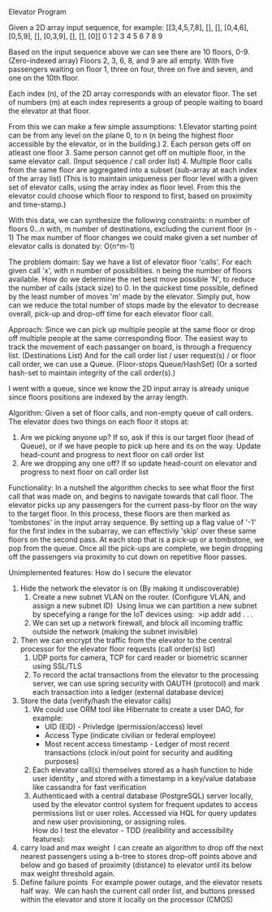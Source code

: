 Elevator Program 

Given a 2D array input sequence, for example:
[[3,4,5,7,8], [], [], [0,4,6], [0,5,9], [], [0,3,9], [], [], [0]]
    0          1   2     3        4      5     6     7   8    9

Based on the input sequence above we can see there are 10 floors, 0-9. (Zero-indexed array)
Floors 2, 3, 6, 8, and 9 are all empty.
With five passengers waiting on floor 1, three on four, three on five and seven, and one on the 10th floor. 

Each index (n), of the 2D array corresponds with an elevator floor.
The set of numbers (m) at each index represents a group of people waiting to board the elevator at that floor.

From this we can make a few simple assumptions:
1.Elevator starting point can be from any level on the plane 0, to n 
    (n being the highest floor accessible by the elevator, or in the building.)
2. Each person gets off on atleast one floor
3. Same person cannot get off on multiple floor, in the same elevator call. (Input sequence / call order list)
4. Multiple floor calls from the same floor are aggregated into a subset (sub-array at each index of the array list)
   (This is to maintain uniqueness per floor level with a given set of elevator calls, using the array index as floor level. 
    From this the elevator could choose which floor to respond to first, based on proximity and time-stamp.)

With this data, we can synthesize the following constraints: 
n number of floors 0...n with,
m number of destinations, excluding the current floor (n - 1)
The max number of floor changes we could make given a set number of elevator calls is donated by:
O(n^m-1)

The problem domain:
Say we have a list of elevator floor 'calls'. For each given call 'x', with n number of possibilities.
n being the number of floors available. How do we determine the net best move possible 'N', to reduce the number of calls (stack size) to 0. In the quickest time possible, defined by the least number of moves 'm' made by the elevator.
Simply put, how can we reduce the total number of stops made by the elevator to decrease overall, 
pick-up and drop-off time for each elevator floor call.

Approach:
Since we can pick up multiple people at the same floor or drop off multiple people at the same corresponding floor.
The easiest way to track the movement of each passanger on board, is through a frequency list. (Destinations List)
And for the call order list / user request(s) / or floor call order, we can use a Queue. (Floor-stops Queue/HashSet)
(Or a sorted hash-set to maintain integrity of the call order(s).)

I went with a queue, since we know the 2D input array is already unique since floors positions are indexed by the array length.

Algorithm: 
Given a set of floor calls, and non-empty queue of call orders. 
The elevator does two things on each floor it stops at:
1. Are we picking anyone up?
    If so, ask if this is our target floor (head of Queue), or if we have people to pick up here and its on the way.
       Update head-count and progress to next floor on call order list
3. Are we dropping any one off?
    If so update head-count on elevator and progress to next floor on call order list

Functionality: 
In a nutshell the algorithm checks to see what floor the first call that was made on, and begins to navigate towards that call floor.
The elevator picks up any passengers for the current pass-by floor on the way to the target floor. In this process, these floors are then marked as 'tombstones' in the input array sequence. By setting up a flag value of '-1' for the first index in the subarray, we can effectivly 'skip' over these same floors on the second pass. At each stop that is a pick-up or a tombstone, we pop from the queue.
Once all the pick-ups are complete, we begin dropping off the passengers via proximity to cut down on repetitive floor passes.

Unimplemented features:
How do I secure the elevator
1. Hide the network the elevator is on (By making it undiscoverable)
    1. Create a new subnet VLAN on the router. (Configure VLAN, and assign a new subnet ID) 
        Using linux we can partition a new subnet by specefying a range for the IoT devices using:
          >ip addr add . . . 
    2. We can set up a network firewall, and block all incoming traffic outside the network (making the subnet invisible) 
2. Then we can encrypt the traffic from the elevator to the central processor for the elevator floor requests (call order(s) list) 
    1. UDP ports for camera, TCP for card reader or biometric scanner using SSL/TLS 
    2. To record the actal transactions from the elevator to the processing server, we can use spring security with OAUTH (protocol)         and mark each transaction into a ledger (external database device) 
3. Store the data (verify/hash the elevator calls)
    1. We could use ORM tool like Hibernate to create a user DAO, for example: 
        - UID (EID) - Privledge (permission/access) level
        - Access Type (indicate civilian or federal employee)
        - Most recent access timestamp - Ledger of most recent transactions (clock in/out point for security and auditing purposes)
    2. Each elevator call(s) themselves stored as a hash function to hide user identity , and stored with a timestamp in a key/value database like cassandra for fast verification
    3. Authenticaed with a central database (PostgreSQL) server locally, used by the elevator control system for frequent updates to access permissions list or user roles. 
       Accessed via HQL for query updates and new user provisioning, or assigning roles.  
How do I test the elevator - TDD (realibility and accessibility features):
1. carry load and max weight  I can create an algorithm to drop off the next nearest passengers using a b-tree to stores drop-off points above and below and go based of proximity (distance) to elevator until its below max weight threshold again.
2. Define failure points
     For example power outage, and the elevator resets half way. 
     We can hash the current call order list, and buttons pressed within the elevator and store it locally on the processor (CMOS)
